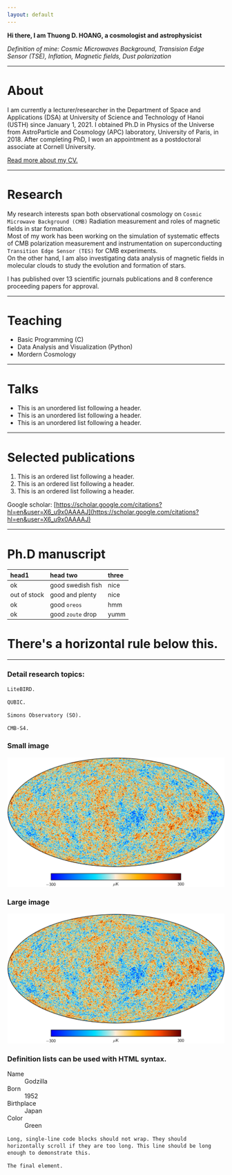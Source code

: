 ```yaml
---
layout: default
---
```


**Hi there, I am Thuong D. HOANG, a cosmologist and astrophysicist**

_Definition of mine: Cosmic Microwaves Background, Transision Edge Sensor (TSE), Inflation, Magnetic fields, Dust polarization_

---
# About

I am currently a lecturer/researcher in the Department of Space and Applications (DSA) at University of Science and Technology of Hanoi (USTH) since January 1, 2021. 
I obtained Ph.D in Physics of the Universe from AstroParticle and Cosmology (APC) laboratory, University of Paris, in 2018. 
After completing PhD, I won an appointment as a postdoctoral associate at Cornell University. <br>

<a href="/cv">Read more about my CV.</a>

---
# Research

My research interests span both observational cosmology on `Cosmic Microwave Background (CMB)` Radiation measurement and roles of magnetic fields in star formation. <br>
Most of my work has been working on the simulation of systematic effects of CMB polarization measurement and instrumentation on superconducting `Transition Edge Sensor (TES)` for CMB experiments. <br>
On the other hand, I am also investigating data analysis of magnetic fields in molecular clouds to study the evolution and formation of stars. <br>
		
I has published over 13 scientific journals publications and 8 conference proceeding papers for approval.<br>

---
# Teaching

* Basic Programming (C) <br>
* Data Analysis and Visualization (Python) <br>
* Mordern Cosmology  <br>

---
# Talks

*   This is an unordered list following a header.
*   This is an unordered list following a header.
*   This is an unordered list following a header.

---
# Selected publications

1.  This is an ordered list following a header.
2.  This is an ordered list following a header.
3.  This is an ordered list following a header.

Google scholar: [https://scholar.google.com/citations?hl=en&user=X6_u9x0AAAAJ](https://scholar.google.com/citations?hl=en&user=X6_u9x0AAAAJ)

---
# Ph.D manuscript

| head1        | head two          | three |
|:-------------|:------------------|:------|
| ok           | good swedish fish | nice  |
| out of stock | good and plenty   | nice  |
| ok           | good `oreos`      | hmm   |
| ok           | good `zoute` drop | yumm  |


# There's a horizontal rule below this.

* * *

### Detail research topics:

```
LiteBIRD.
```


```
QUBIC.
```



```
Simons Observatory (SO).
```




```
CMB-S4.
```


### Small image

![Octocat](thumbnail.png)

### Large image

![Branching](thumbnail.png)


### Definition lists can be used with HTML syntax.

<dl>
<dt>Name</dt>
<dd>Godzilla</dd>
<dt>Born</dt>
<dd>1952</dd>
<dt>Birthplace</dt>
<dd>Japan</dd>
<dt>Color</dt>
<dd>Green</dd>
</dl>

```
Long, single-line code blocks should not wrap. They should horizontally scroll if they are too long. This line should be long enough to demonstrate this.
```

```
The final element.
```
